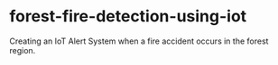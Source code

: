 # forest-fire-detection-using-iot
Creating an IoT Alert System when a fire accident occurs in the forest region.
